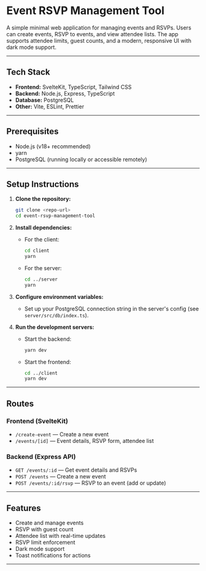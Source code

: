 # Event RSVP Management Tool

A simple minimal web application for managing events and RSVPs. Users can create events, RSVP to events, and view attendee lists. The app supports attendee limits, guest counts, and a modern, responsive UI with dark mode support.

---

## Tech Stack

- **Frontend:** SvelteKit, TypeScript, Tailwind CSS
- **Backend:** Node.js, Express, TypeScript
- **Database:** PostgreSQL
- **Other:** Vite, ESLint, Prettier

---

## Prerequisites

- Node.js (v18+ recommended)
- yarn
- PostgreSQL (running locally or accessible remotely)

---

## Setup Instructions

1. **Clone the repository:**
   ```bash
   git clone <repo-url>
   cd event-rsvp-management-tool
   ```

2. **Install dependencies:**
   - For the client:
     ```bash
     cd client
     yarn
     ```
   - For the server:
     ```bash
     cd ../server
     yarn
     ```

3. **Configure environment variables:**
   - Set up your PostgreSQL connection string in the server's config (see `server/src/db/index.ts`).

4. **Run the development servers:**
   - Start the backend:
     ```bash
     yarn dev
     ```
   - Start the frontend:
     ```bash
     cd ../client
     yarn dev
     ```

---

## Routes

### Frontend (SvelteKit)

- `/create-event` — Create a new event
- `/events/[id]` — Event details, RSVP form, attendee list

### Backend (Express API)

- `GET /events/:id` — Get event details and RSVPs
- `POST /events` — Create a new event
- `POST /events/:id/rsvp` — RSVP to an event (add or update)

---

## Features

- Create and manage events
- RSVP with guest count
- Attendee list with real-time updates
- RSVP limit enforcement
- Dark mode support
- Toast notifications for actions

---
